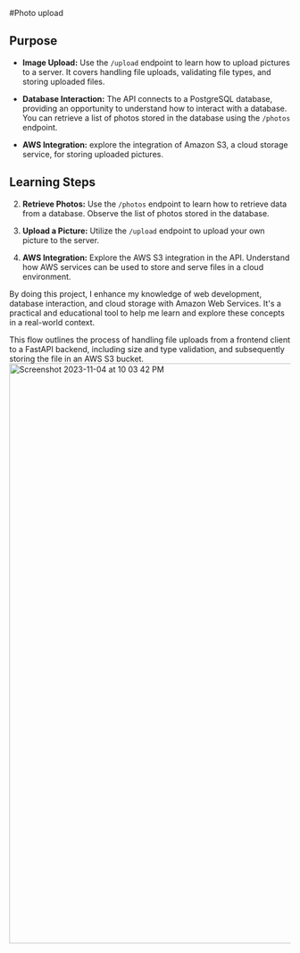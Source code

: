 #Photo upload


## Purpose

- **Image Upload:** Use the `/upload` endpoint to learn how to upload pictures to a server. It covers handling file uploads, validating file types, and storing uploaded files.

- **Database Interaction:** The API connects to a PostgreSQL database, providing an opportunity to understand how to interact with a database. You can retrieve a list of photos stored in the database using the `/photos` endpoint.

- **AWS Integration:** explore the integration of Amazon S3, a cloud storage service, for storing uploaded pictures. 

## Learning Steps

2. **Retrieve Photos:** Use the `/photos` endpoint to learn how to retrieve data from a database. Observe the list of photos stored in the database.

3. **Upload a Picture:** Utilize the `/upload` endpoint to upload your own picture to the server. 

4. **AWS Integration:** Explore the AWS S3 integration in the API. Understand how AWS services can be used to store and serve files in a cloud environment.

By doing this project, I enhance my knowledge of web development, database interaction, and cloud storage with Amazon Web Services. It's a practical and educational tool to help me learn and explore these concepts in a real-world context.

This flow outlines the process of handling file uploads from a frontend client to a FastAPI backend, including size and type validation, and subsequently storing the file in an AWS S3 bucket.
<img width="1038" alt="Screenshot 2023-11-04 at 10 03 42 PM" src="https://github.com/MagdaSlifierz/photo_upload/assets/49603115/b524cd11-6ccc-47a9-b1c6-0dc110bd34b2">
